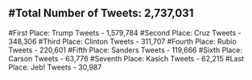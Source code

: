 #Total Number of Tweets: 2,737,031 
---
#First Place: Trump Tweets - 1,579,784
#Second Place: Cruz Tweets - 348,306
#Third Place: Clinton Tweets - 311,707
#Fourth Place: Rubio Tweets - 220,601
#Fifth Place: Sanders Tweets - 119,666
#Sixth Place: Carson Tweets - 63,776
#Seventh Place: Kasich Tweets - 62,215
#Last Place: Jeb! Tweets - 30,987
